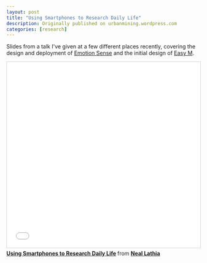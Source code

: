 ```yaml
---
layout: post
title: "Using Smartphones to Research Daily Life"
description: Originally published on urbanmining.wordpress.com
categories: [research]
---
```


Slides from a talk I've given at a few different places recently, covering the design and deployment of <a href="http://emotionsense.org/">Emotion Sense</a> and the initial design of <a href="http://www.cl.cam.ac.uk/~nkl25/easym/">Easy M</a>.

<iframe src="//www.slideshare.net/slideshow/embed_code/key/5F8LLCKBd8yjVt" width="595" height="485" frameborder="0" marginwidth="0" marginheight="0" scrolling="no" style="border:1px solid #CCC; border-width:1px; margin-bottom:5px; max-width: 100%;" allowfullscreen> </iframe> <div style="margin-bottom:5px"> <strong> <a href="//www.slideshare.net/neal.lathia/slides-32134111" title="Using Smartphones to Research Daily Life" target="_blank">Using Smartphones to Research Daily Life</a> </strong> from <strong><a href="https://www.slideshare.net/neal.lathia" target="_blank">Neal Lathia</a></strong> </div>
